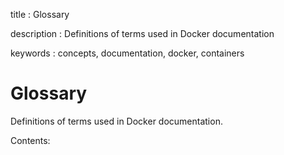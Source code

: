 title
:   Glossary

description
:   Definitions of terms used in Docker documentation

keywords
:   concepts, documentation, docker, containers

Glossary
========

Definitions of terms used in Docker documentation.

Contents:
